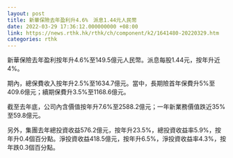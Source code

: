 ```yaml
---
layout: post
title: 新華保險去年盈利升4.6%　派息1.44元人民幣
date: 2022-03-29 17:36:12.000000000 +08:00
link: https://news.rthk.hk/rthk/ch/component/k2/1641480-20220329.htm
categories: rthk
---
```


新華保險去年盈利按年升4.6%至149.5億元人民幣。派息每股1.44元，按年升近4%。

期內，總保費收入按年升2.5%至1634.7億元。當中，長期險首年保費升5%至409.6億元；續期保費升3.5%至1168.6億元。

截至去年底，公司內含價值按年升7.6%至2588.2億元；一年新業務價值跌近35%至59.8億元。

另外，集團去年總投資收益576.2億元，按年升23.5%，總投資收益率5.9%，按年升0.4個百分點。淨投資收益418.5億元，按年升6.5%，淨投資收益率4.3%，按年跌0.3個百分點。
